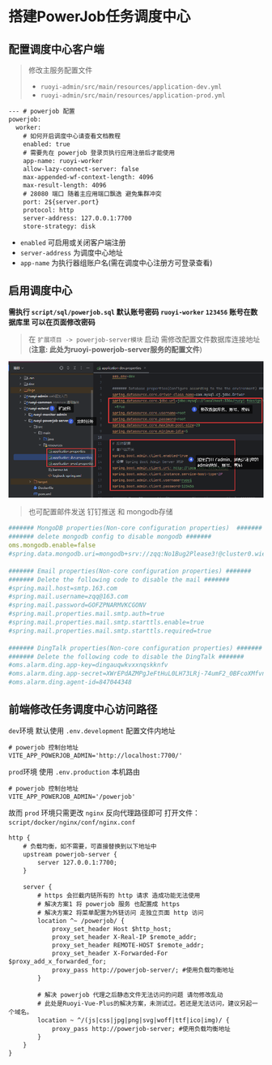 # 搭建PowerJob任务调度中心

## 配置调度中心客户端
> 修改主服务配置文件 <br> 
> - `ruoyi-admin/src/main/resources/application-dev.yml`
> - `ruoyi-admin/src/main/resources/application-prod.yml`

```yaml:line-numbers=12
--- # powerjob 配置
powerjob:
  worker:
    # 如何开启调度中心请查看文档教程
    enabled: true
    # 需要先在 powerjob 登录页执行应用注册后才能使用
    app-name: ruoyi-worker
    allow-lazy-connect-server: false
    max-appended-wf-context-length: 4096
    max-result-length: 4096
    # 28080 端口 随着主应用端口飘逸 避免集群冲突
    port: 2${server.port}
    protocol: http
    server-address: 127.0.0.1:7700
    store-strategy: disk
```

* `enabled` 可启用或关闭客户端注册
* `server-address` 为调度中心地址
* `app-name` 为执行器组账户名(需在调度中心注册方可登录查看)

## 启用调度中心
**需执行 `script/sql/powerjob.sql` 默认账号密码 `ruoyi-worker` `123456` 账号在数据库里 可以在页面修改密码**
<br>

> 在 `扩展项目 -> powerjob-server模块` 启动
> 需修改配置文件数据库连接地址(**注意: 此处为ruoyi-powerjob-server服务的配置文件**)

![img.png](../../assets/images/ruoyi-tdesign/deploy/power_job_init/img.png)

> 也可配置邮件发送 钉钉推送 和 mongodb存储

```yaml
####### MongoDB properties(Non-core configuration properties)  #######
####### delete mongodb config to disable mongodb #######
oms.mongodb.enable=false
#spring.data.mongodb.uri=mongodb+srv://zqq:No1Bug2Please3!@cluster0.wie54.gcp.mongodb.net/powerjob_daily?retryWrites=true&w=majority

####### Email properties(Non-core configuration properties) #######
####### Delete the following code to disable the mail #######
#spring.mail.host=smtp.163.com
#spring.mail.username=zqq@163.com
#spring.mail.password=GOFZPNARMVKCGONV
#spring.mail.properties.mail.smtp.auth=true
#spring.mail.properties.mail.smtp.starttls.enable=true
#spring.mail.properties.mail.smtp.starttls.required=true

####### DingTalk properties(Non-core configuration properties) #######
####### Delete the following code to disable the DingTalk #######
#oms.alarm.ding.app-key=dingauqwkvxxnqskknfv
#oms.alarm.ding.app-secret=XWrEPdAZMPgJeFtHuL0LH73LRj-74umF2_0BFcoXMfvnX0pCQvt0rpb1JOJU_HLl
#oms.alarm.ding.agent-id=847044348
```

## 前端修改任务调度中心访问路径
`dev`环境 默认使用 `.env.development` 配置文件内地址

```properties
# powerjob 控制台地址
VITE_APP_POWERJOB_ADMIN='http://localhost:7700/'
```

`prod`环境 使用 `.env.production` 本机路由

```properties
# powerjob 控制台地址
VITE_APP_POWERJOB_ADMIN='/powerjob'
```

故而 `prod` 环境只需更改 `nginx` 反向代理路径即可
打开文件： `script/docker/nginx/conf/nginx.conf`

```nginx configuration
http {
    # 负载均衡，如不需要，可直接替换到以下地址中
    upstream powerjob-server {
        server 127.0.0.1:7700;
    }

    server {
        # https 会拦截内链所有的 http 请求 造成功能无法使用
        # 解决方案1 将 powerjob 服务 也配置成 https
        # 解决方案2 将菜单配置为外链访问 走独立页面 http 访问
        location ^~ /powerjob/ {
            proxy_set_header Host $http_host;
            proxy_set_header X-Real-IP $remote_addr;
            proxy_set_header REMOTE-HOST $remote_addr;
            proxy_set_header X-Forwarded-For $proxy_add_x_forwarded_for;
            proxy_pass http://powerjob-server/; #使用负载均衡地址
        }

        # 解决 powerjob 代理之后静态文件无法访问的问题 请勿修改乱动
        # 此处是Ruoyi-Vue-Plus的解决方案，未测试过。若还是无法访问，建议另起一个域名。
        location ~ ^/(js|css|jpg|png|svg|woff|ttf|ico|img)/ {
            proxy_pass http://powerjob-server; #使用负载均衡地址
        }
    }
}
```

